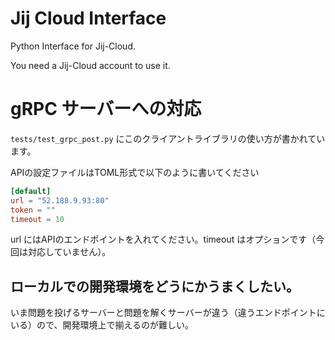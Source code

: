 # Jij Cloud Interface

Python Interface for Jij-Cloud.

You need a Jij-Cloud account to use it.


# gRPC サーバーへの対応

`tests/test_grpc_post.py` にこのクライアントライブラリの使い方が書かれています。

APIの設定ファイルはTOML形式で以下のように書いてください
```config.toml
[default]
url = "52.188.9.93:80"
token = ""
timeout = 10
```

url にはAPIのエンドポイントを入れてください。timeout はオプションです（今回は対応していません）。



## ローカルでの開発環境をどうにかうまくしたい。

いま問題を投げるサーバーと問題を解くサーバーが違う（違うエンドポイントにいる）ので、開発環境上で揃えるのが難しい。